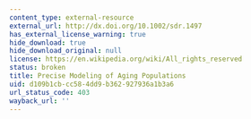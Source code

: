 ```yaml
---
content_type: external-resource
external_url: http://dx.doi.org/10.1002/sdr.1497
has_external_license_warning: true
hide_download: true
hide_download_original: null
license: https://en.wikipedia.org/wiki/All_rights_reserved
status: broken
title: Precise Modeling of Aging Populations
uid: d109b1cb-cc58-4dd9-b362-927936a1b3a6
url_status_code: 403
wayback_url: ''
---
```


